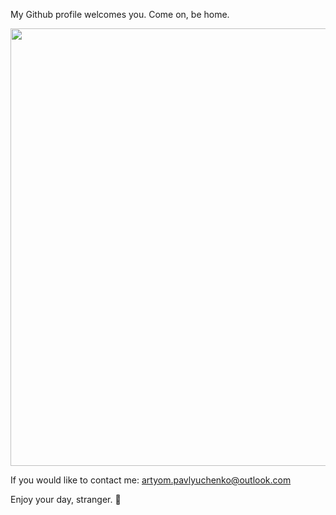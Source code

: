  My Github profile welcomes you. Come on, be home.

<div id="header" align="center">
  <img src="https://user-images.githubusercontent.com/103581866/178459075-0f94e8de-7b2e-4eea-b308-3947c4c268ad.gif" width="700"/>
</div>

 If you would like to contact me: artyom.pavlyuchenko@outlook.com
 
  Enjoy your day, stranger.  :raised_hands:
<!--
**APavlyuchenko/APavlyuchenko** is a ✨ _special_ ✨ repository because its `README.md` (this file) appears on your GitHub profile.

Here are some ideas to get you started:

- 🔭 I’m currently working on ...
- 🌱 I’m currently learning ...
- 👯 I’m looking to collaborate on ...
- 🤔 I’m looking for help with ...
- 💬 Ask me about ...
- 📫 How to reach me: ...
- 😄 Pronouns: ...
- ⚡ Fun fact: ...
-->
